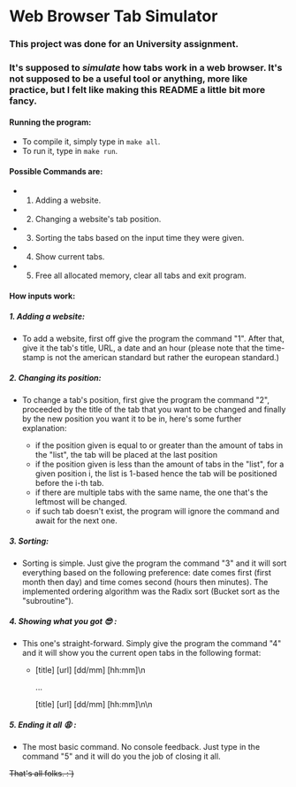 # Web Browser Tab Simulator

### This project was done for an University assignment.
### It's supposed to _simulate_ how tabs work in a web browser. It's not supposed to be a useful tool or anything, more like practice, but I felt like making this README a little bit more fancy.

#### Running the program:
  - To compile it, simply type in `make all`.
  - To run it, type in `make run`.

#### Possible Commands are:

- 1. Adding a website.
- 2. Changing a website's tab position.
- 3. Sorting the tabs based on the input time they were given.
- 4. Show current tabs.
- 5. Free all allocated memory, clear all tabs and exit program.

#### How inputs work:

##### 1. Adding a website:
  - To add a website, first off give the program the command "1". After that, give it the tab's title, URL, a date and an hour (please note that the time-stamp is not the american standard but rather the european standard.) 
  
##### 2. Changing its position:
  - To change a tab's position, first give the program the command "2", proceeded by the title of the tab that you want to be changed and finally by the new position you want it to be in, here's some further explanation: 
  
    - if the position given is equal to or greater than the amount of tabs in the "list", the tab will be placed at the last position
    - if the position given is less than the amount of tabs in the "list", for a given position i, the list is 1-based hence the tab will be positioned before the i-th tab.
    - if there are multiple tabs with the same name, the one that's the leftmost will be changed.
    - if such tab doesn't exist, the program will ignore the command and await for the next one.

##### 3. Sorting:
  - Sorting is simple. Just give the program the command "3" and it will sort everything based on the following preference: date comes first (first month then day) and time comes second (hours then minutes). The implemented ordering algorithm was the Radix sort (Bucket sort as the "subroutine").
  
##### 4. Showing what you got :sunglasses: :
  - This one's straight-forward. Simply give the program the command "4" and it will show you the current open tabs in the following format:
  
    - [title] [url] [dd/mm] [hh:mm]\n
    
      ...
      
      [title] [url] [dd/mm] [hh:mm]\n\n
      
##### 5. Ending it all :weary: :
  - The most basic command. No console feedback. Just type in the command "5" and it will do you the job of closing it all.
  
~~That's all folks. :`)~~
